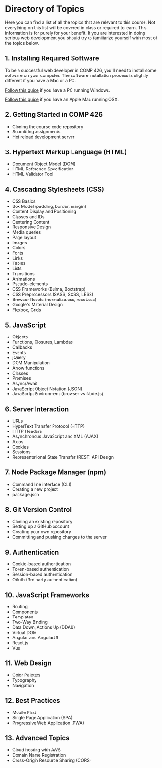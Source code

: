 # Directory of Topics
Here you can find a list of all the topics that are relevant to this course. Not everything on this list will be covered in class or required to learn. This information is for purely for your benefit. If you are interested in doing serious web development you should try to familiarize yourself with most of the topics below.


## 1. Installing Required Software
To be a successful web developer in COMP 426, you'll need to install some software on your computer.
The software installation process is slightly different if you have a Mac or a PC.

[Follow this guide](/topics/software-pc) if you have a PC running Windows.

[Follow this guide](/topics/software-mac) if you have an Apple Mac running OSX.


## 2. Getting Started in COMP 426
 - Cloning the course code repository
 - Submitting assignments
 - Hot reload development server


## 3. Hypertext Markup Language (HTML)
- Document Object Model (DOM)
- HTML Reference Specification
- HTML Validator Tool


## 4. Cascading Stylesheets (CSS)
- CSS Basics
- Box Model (padding, border, margin)
- Content Display and Positioning
- Classes and IDs
- Centering Content
- Responsive Design
- Media queries
- Page layout
- Images
- Colors
- Fonts
- Links
- Tables
- Lists
- Transitions
- Animations
- Pseudo-elements
- CSS Frameworks (Bulma, Bootstrap)
- CSS Preprocessors (SASS, SCSS, LESS)
- Browser Resets (normalize.css, reset.css)
- Google's Material Design
- Flexbox, Grids


## 5. JavaScript
- Objects
- Functions, Closures, Lambdas
- Callbacks
- Events
- jQuery
- DOM Manipulation
- Arrow functions
- Classes
- Promises
- Async/Await
- JavaScript Object Notation (JSON)
- JavaScript Environment (browser vs Node.js)


## 6. Server Interaction
- URLs
- HyperText Transfer Protocol (HTTP)
- HTTP Headers
- Asynchronous JavaScript and XML (AJAX)
- Axios
- Cookies
- Sessions
- Representational State Transfer (REST) API Design


## 7. Node Package Manager (npm)
- Command line interface (CLI)
- Creating a new project
- package.json


## 8. Git Version Control
- Cloning an existing repository
- Setting up a GitHub account
- Creating your own repository
- Committing and pushing changes to the server


## 9. Authentication
- Cookie-based authentication
- Token-based authentication
- Session-based authentication
- OAuth (3rd party authentication)


## 10. JavaScript Frameworks
- Routing
- Components
- Templates
- Two-Way Binding
- Data Down, Actions Up (DDAU)
- Virtual DOM
- Angular and AngularJS
- React.js
- Vue


## 11. Web Design
- Color Palettes
- Typography
- Navigation


## 12. Best Practices
- Mobile First
- Single Page Application (SPA)
- Progressive Web Application (PWA)


## 13. Advanced Topics
- Cloud hosting with AWS
- Domain Name Registration
- Cross-Origin Resource Sharing (CORS)
